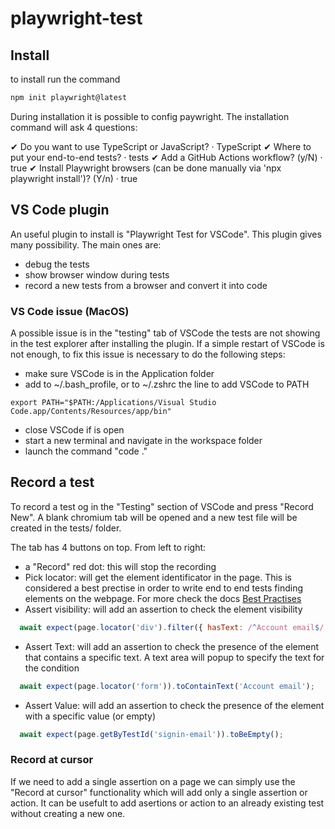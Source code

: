 # playwright-test

## Install

to install run the command 

```sh
npm init playwright@latest
```

During installation it is possible to config paywright. 
The installation command will ask 4 questions:

✔ Do you want to use TypeScript or JavaScript? · TypeScript
✔ Where to put your end-to-end tests? · tests
✔ Add a GitHub Actions workflow? (y/N) · true
✔ Install Playwright browsers (can be done manually via 'npx playwright install')? (Y/n) · true

## VS Code plugin

An useful plugin to install is "Playwright Test for VSCode". 
This plugin gives many possibility. The main ones are:
 - debug the tests
 - show browser window during tests
 - record a new tests from a browser and convert it into code

### VS Code issue (MacOS)

A possible issue is in the "testing" tab of VSCode the tests are not showing in the test explorer after installing the plugin. 
If a simple restart of VSCode is not enough, to fix this issue is necessary to do the following steps:
- make sure VSCode is in the Application folder
- add to ~/.bash_profile, or to ~/.zshrc the line to add VSCode to PATH 
```
export PATH="$PATH:/Applications/Visual Studio Code.app/Contents/Resources/app/bin"
```
- close VSCode if is open
- start a new terminal and navigate in the workspace folder
- launch the command "code ."

## Record a test

To record a test og in the "Testing" section of VSCode and press "Record New".
A blank chromium tab will be opened and a new test file will be created in the tests/ folder.

The tab has 4 buttons on top. From left to right:
- a "Record" red dot: this will stop the recording
- Pick locator: will get the element identificator in the page. This is considered a best prectise in order to write end to end tests finding elements on the webpage. For more check the docs [Best Practises](https://playwright.dev/docs/best-practices)
- Assert visibility: will add an assertion to check the element visibility
```js
  await expect(page.locator('div').filter({ hasText: /^Account email$/ }).locator('div')).toBeVisible();
```
- Assert Text: will add an assertion to check the presence of the element that contains a specific text. A text area will popup to specify the text for the condition
```js  
  await expect(page.locator('form')).toContainText('Account email');
```
- Assert Value: will add an assertion to check the presence of the element with a specific value (or empty)
```js
  await expect(page.getByTestId('signin-email')).toBeEmpty();
```

### Record at cursor

If we need to add a single assertion on a page we can simply use the "Record at cursor" functionality which will add only a single assertion or action.
It can be usefult to add asertions or action to an already existing test without creating a new one.